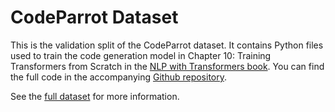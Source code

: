 # CodeParrot Dataset 

This is the validation split of the CodeParrot dataset. It contains Python files used to train the code generation model in Chapter 10: Training Transformers from Scratch in the [NLP with Transformers book](https://learning.oreilly.com/library/view/natural-language-processing/9781098103231/). You can find the full code in the accompanying [Github repository](https://github.com/nlp-with-transformers/notebooks/blob/main/10_transformers-from-scratch.ipynb).

See the [full dataset](https://huggingface.co/datasets/transformersbook/codeparrot) for more information.
